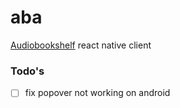 # aba
[Audiobookshelf](https://github.com/advplyr/audiobookshelf) react native client



### Todo's
- [ ] fix popover not working on android


